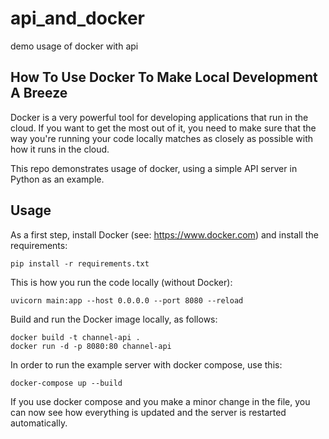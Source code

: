 # api_and_docker
demo usage of docker with api

## How To Use Docker To Make Local Development A Breeze

Docker is a very powerful tool for developing applications that run in the cloud. If you want to get the most out of it, you need to make sure that the way you're running your code locally matches as closely as possible with how it runs in the cloud.

This repo demonstrates usage of docker, using a simple API server in Python as an example.

## Usage

As a first step, install Docker (see: https://www.docker.com) and install the requirements:

```
pip install -r requirements.txt
```

This is how you run the code locally (without Docker):

```
uvicorn main:app --host 0.0.0.0 --port 8080 --reload
```

Build and run the Docker image locally, as follows:

```
docker build -t channel-api .
docker run -d -p 8080:80 channel-api
```

In order to run the example server with docker compose, use this:

```
docker-compose up --build
```

If you use docker compose and you make a minor change in the file, you can now see how everything is updated and the server is restarted automatically.